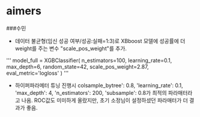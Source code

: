 # aimers


###수민
- 데이터 불균형(임신 성공 여부/성공:실패=1:3)로 XBboost 모델에 성공률에 더 weight를 주는 변수 "scale_pos_weight"를 추가.

'''
model_full = XGBClassifier(
    n_estimators=100,
    learning_rate=0.1,
    max_depth=6,
    random_state=42,
    scale_pos_weight=2.87,  
    eval_metric='logloss'
)
'''
- 하이퍼파라메터 튜닝 진행시 colsample_bytree': 0.8, 'learning_rate': 0.1, 'max_depth': 4, 'n_estimators': 200, 'subsample': 0.8가 최적의 파라매터라고 나옴. ROC값도 미미하게 올랐지만, 초기 소정님이 설정하셨던 파라매터가 더 결과가 좋음.
